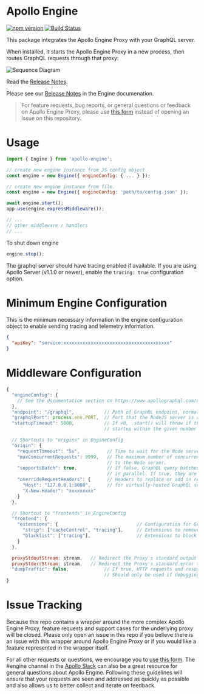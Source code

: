 # Apollo Engine

[![npm version](https://badge.fury.io/js/apollo-engine.svg)](https://badge.fury.io/js/apollo-engine)
[![Build Status](https://travis-ci.org/apollographql/apollo-engine-js.svg?branch=master)](https://travis-ci.org/apollographql/apollo-engine-js)

This package integrates the Apollo Engine Proxy with your GraphQL server.

When installed, it starts the Apollo Engine Proxy in a new process, then routes
GraphQL requests through that proxy:

![Sequence Diagram](docs/sequence-diagram.png)

Read the [Release Notes](CHANGELOG.md).

Please see our [Release Notes](https://www.apollographql.com/docs/engine/proxy-release-notes.html) in the Engine documenation.

> For feature requests, bug reports, or general questions or feedback on Apollo Engine Proxy, please use [this form](https://engine.apollographql.com/login?overlay=SupportRequestNoAccount) instead of opening an issue on this repository.

# Usage
```js
import { Engine } from 'apollo-engine';

// create new engine instance from JS config object
const engine = new Engine({ engineConfig: { ... } });

// create new engine instance from file.
const engine = new Engine({ engineConfig: 'path/to/config.json' });

await engine.start();
app.use(engine.expressMiddleware());

// ...
// other middleware / handlers
// ...
```

To shut down engine
```js
engine.stop();
```

The graphql server should have tracing enabled if available. If you are using Apollo Server (v1.1.0 or newer), enable the `tracing: true` configuration option.

# Minimum Engine Configuration

This is the minimum necessary information in the engine configuration object to enable sending tracing and telemetry information.

```json
{
  "apiKey": "service:xxxxxxxxxxxxxxxxxxxxxxxxxxxxxxxxxxxxxxx"
}
```

# Middleware Configuration

```js
{
  "engineConfig": {
    // See the documentation section on https://www.apollographql.com/docs/engine/proto-doc.html
  },
  "endpoint": "/graphql",           // Path of GraphQL endpoint, normally /graphql.
  "graphqlPort": process.env.PORT,  // Port that the NodeJS server is running on.
  "startupTimeout": 5000,           // If >0, .start() will throw if the proxy binary does not finish
                                    // startup within the given number of milliseconds. Defaults to 5000ms.

  // Shortcuts to "origins" in EngineConfig
  "origin": {
    "requestTimeout": "5s",          // Time to wait for the Node server to respond to the Engine Proxy.
    "maxConcurrentRequests": 9999,   // The maximum number of concurrent GraphQL requests to make back
                                     // to the Node server.
    "supportsBatch": true,           // If false, GraphQL query batches will be broken up and processed
                                     // in parallel. If true, they are batch processed.
    "overrideRequestHeaders": {      // Headers to replace or add in requests to your origin. May be useful
      "Host": "127.0.0.1:8080",      // for virtually-hosted GraphQL servers.
      "X-New-Header": "xxxxxxxxx"
    }
  },

  // Shortcut to "frontends" in EngineConfig
  "frontend": {
    "extensions": {                             // Configuration for GraphQL response extensions
      "strip": ["cacheControl", "tracing"],     // Extensions to remove from responses served to clients
      "blacklist": ["tracing"],                 // Extensions to block from being served to clients, even if requested with "includeInResponse".
    }
  },

  proxyStdoutStream: stream,   // Redirect the Proxy's standard output to this Writable stream.
  proxyStderrStream: stream,   // Redirect the Proxy's standard error to this Writable stream.
  "dumpTraffic": false,             // If true, HTTP requests and responses will be dumped to stdout.
                                    // Should only be used if debugging an issue.
}
```

# Issue Tracking

Because this repo contains a wrapper around the more complex Apollo Engine Proxy, feature requests and support cases for the underlying proxy will be closed. Please only open an issue in this repo if you believe there is an issue with this wrapper around Apollo Engine Proxy or if you would like a feature represented in the wrapper itself.

For all other requests or questions, we encourage you to [use this form](https://engine.apollographql.com/login?overlay=SupportRequestNoAccount). The #engine channel in the [Apollo Slack](apollographql.com/#slack) can also be a great resource for general questions about Apollo Engine. Following these guidelines will ensure that your requests are seen and addressed as quickly as possible and also allows us to better collect and iterate on feedback.
